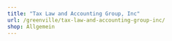 ```yaml
---
title: "Tax Law and Accounting Group, Inc"
url: /greenville/tax-law-and-accounting-group-inc/
shop: Allgemein
---
```

